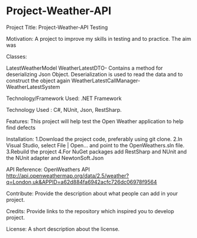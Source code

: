 # Project-Weather-API
Project Title:
 Project-Weather-API Testing


Motivation:
A project to improve my skills in testing and to practice. The aim was 


Classes:


LatestWeatherModel
WeatherLatestDTO- Contains a method for deserializing Json Object. Deserialization is used to read the data and to construct the object again
WeatherLatestCallManager-
WeatherLatestSystem


Technology/Framework Used: .NET Framework

Technology Used : C#, NUnit, Json, RestSharp.

Features:
This project will help test the Open Weather application to help find defects



Installation:
1.Download the project code, preferably using git clone.
2.In Visual Studio, select File | Open... and point to the OpenWeathers.sln file.
3.Rebuild the project
4.For NuGet packages add RestSharp and NUnit and the NUnit adapter and NewtonSoft.Json


API Reference:
OpenWeathers API
http://api.openweathermap.org/data/2.5/weather?q=London,uk&APPID=a62d884fa6942acfc726dc06978f9564





Contribute:
Provide the description about what people can add in your project.

Credits:
Provide links to the repository which inspired you to develop project.

License:
A short description about the license.
